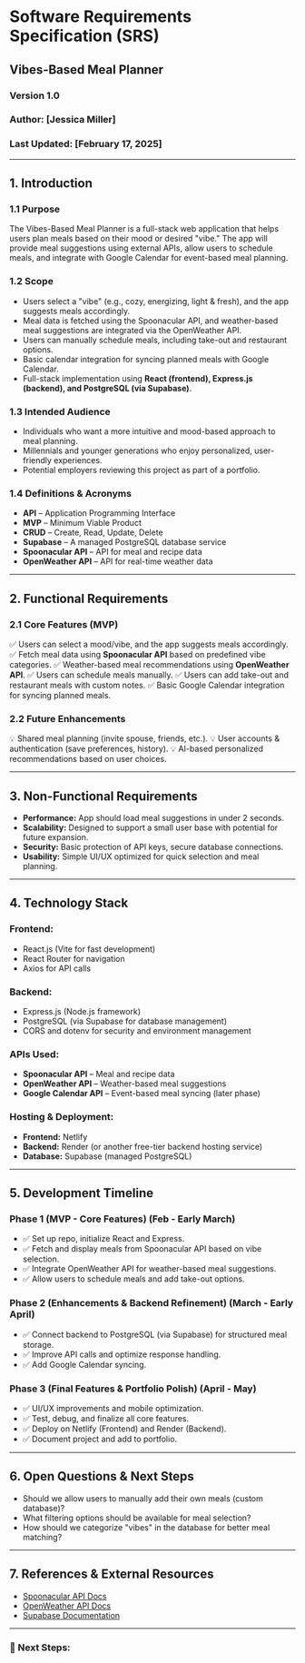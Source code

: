 # Software Requirements Specification (SRS)
## Vibes-Based Meal Planner
### Version 1.0
### Author: [Jessica Miller]
### Last Updated: [February 17, 2025]

---

## **1. Introduction**
### **1.1 Purpose**
The Vibes-Based Meal Planner is a full-stack web application that helps users plan meals based on their mood or desired "vibe." The app will provide meal suggestions using external APIs, allow users to schedule meals, and integrate with Google Calendar for event-based meal planning.

### **1.2 Scope**
- Users select a "vibe" (e.g., cozy, energizing, light & fresh), and the app suggests meals accordingly.
- Meal data is fetched using the Spoonacular API, and weather-based meal suggestions are integrated via the OpenWeather API.
- Users can manually schedule meals, including take-out and restaurant options.
- Basic calendar integration for syncing planned meals with Google Calendar.
- Full-stack implementation using **React (frontend), Express.js (backend), and PostgreSQL (via Supabase)**.

### **1.3 Intended Audience**
- Individuals who want a more intuitive and mood-based approach to meal planning.
- Millennials and younger generations who enjoy personalized, user-friendly experiences.
- Potential employers reviewing this project as part of a portfolio.

### **1.4 Definitions & Acronyms**
- **API** – Application Programming Interface
- **MVP** – Minimum Viable Product
- **CRUD** – Create, Read, Update, Delete
- **Supabase** – A managed PostgreSQL database service
- **Spoonacular API** – API for meal and recipe data
- **OpenWeather API** – API for real-time weather data

---

## **2. Functional Requirements**
### **2.1 Core Features (MVP)**
✅ Users can select a mood/vibe, and the app suggests meals accordingly.
✅ Fetch meal data using **Spoonacular API** based on predefined vibe categories.
✅ Weather-based meal recommendations using **OpenWeather API**.
✅ Users can schedule meals manually.
✅ Users can add take-out and restaurant meals with custom notes.
✅ Basic Google Calendar integration for syncing planned meals.

### **2.2 Future Enhancements**
💡 Shared meal planning (invite spouse, friends, etc.).
💡 User accounts & authentication (save preferences, history).
💡 AI-based personalized recommendations based on user choices.

---

## **3. Non-Functional Requirements**
- **Performance:** App should load meal suggestions in under 2 seconds.
- **Scalability:** Designed to support a small user base with potential for future expansion.
- **Security:** Basic protection of API keys, secure database connections.
- **Usability:** Simple UI/UX optimized for quick selection and meal planning.

---

## **4. Technology Stack**
### **Frontend:**
- React.js (Vite for fast development)
- React Router for navigation
- Axios for API calls

### **Backend:**
- Express.js (Node.js framework)
- PostgreSQL (via Supabase for database management)
- CORS and dotenv for security and environment management

### **APIs Used:**
- **Spoonacular API** – Meal and recipe data
- **OpenWeather API** – Weather-based meal suggestions
- **Google Calendar API** – Event-based meal syncing (later phase)

### **Hosting & Deployment:**
- **Frontend:** Netlify
- **Backend:** Render (or another free-tier backend hosting service)
- **Database:** Supabase (managed PostgreSQL)

---

## **5. Development Timeline**
### **Phase 1 (MVP - Core Features) (Feb - Early March)**
- ✅ Set up repo, initialize React and Express.
- ✅ Fetch and display meals from Spoonacular API based on vibe selection.
- ✅ Integrate OpenWeather API for weather-based meal suggestions.
- ✅ Allow users to schedule meals and add take-out options.

### **Phase 2 (Enhancements & Backend Refinement) (March - Early April)**
- ✅ Connect backend to PostgreSQL (via Supabase) for structured meal storage.
- ✅ Improve API calls and optimize response handling.
- ✅ Add Google Calendar syncing.

### **Phase 3 (Final Features & Portfolio Polish) (April - May)**
- ✅ UI/UX improvements and mobile optimization.
- ✅ Test, debug, and finalize all core features.
- ✅ Deploy on Netlify (Frontend) and Render (Backend).
- ✅ Document project and add to portfolio.

---

## **6. Open Questions & Next Steps**
- Should we allow users to manually add their own meals (custom database)?
- What filtering options should be available for meal selection?
- How should we categorize "vibes" in the database for better meal matching?

---

## **7. References & External Resources**
- [Spoonacular API Docs](https://spoonacular.com/food-api)
- [OpenWeather API Docs](https://openweathermap.org/api)
- [Supabase Documentation](https://supabase.com/docs)

---

### **📌 Next Steps:**


